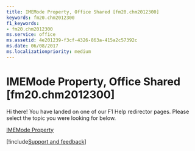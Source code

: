 ```yaml
---
title: IMEMode Property, Office Shared [fm20.chm2012300]
keywords: fm20.chm2012300
f1_keywords:
- fm20.chm2012300
ms.service: office
ms.assetid: 4e201239-f3cf-4326-863a-415a2c57392c
ms.date: 06/08/2017
ms.localizationpriority: medium
---
```



# IMEMode Property, Office Shared [fm20.chm2012300]

Hi there! You have landed on one of our F1 Help redirector pages. Please select the topic you were looking for below.

[IMEMode Property](https://msdn.microsoft.com/library/b47dd67c-f058-ad85-97ae-17efe46875ed%28Office.15%29.aspx)

[!include[Support and feedback](~/includes/feedback-boilerplate.md)]